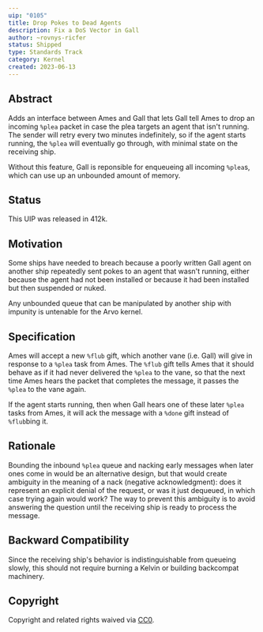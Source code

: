 ```yaml
---
uip: "0105"
title: Drop Pokes to Dead Agents
description: Fix a DoS Vector in Gall
author: ~rovnys-ricfer
status: Shipped
type: Standards Track
category: Kernel
created: 2023-06-13
---
```


## Abstract

Adds an interface between Ames and Gall that lets Gall tell Ames to drop an incoming `%plea` packet in case the plea targets an agent that isn't running.  The sender will retry every two minutes indefinitely, so if the agent starts running, the `%plea` will eventually go through, with minimal state on the receiving ship.

Without this feature, Gall is reponsible for enqueueing all incoming `%plea`s, which can use up an unbounded amount of memory.

## Status
This UIP was released in 412k.

## Motivation

Some ships have needed to breach because a poorly written Gall agent on another ship repeatedly sent pokes to an agent that wasn't running, either because the agent had not been installed or because it had been installed but then suspended or nuked.

Any unbounded queue that can be manipulated by another ship with impunity is untenable for the Arvo kernel.

## Specification

Ames will accept a new `%flub` gift, which another vane (i.e. Gall) will give in response to a `%plea` task from Ames.  The `%flub` gift tells Ames that it should behave as if it had never delivered the `%plea` to the vane, so that the next time Ames hears the packet that completes the message, it passes the `%plea` to the vane again.

If the agent starts running, then when Gall hears one of these later `%plea` tasks from Ames, it will ack the message with a `%done` gift instead of `%flub`bing it.

## Rationale

Bounding the inbound `%plea` queue and nacking early messages when later ones come in would be an alternative design, but that would create ambiguity in the meaning of a nack (negative acknowledgment): does it represent an explicit denial of the request, or was it just dequeued, in which case trying again would work?  The way to prevent this ambiguity is to avoid answering the question until the receiving ship is ready to process the message.

## Backward Compatibility

Since the receiving ship's behavior is indistinguishable from queueing slowly, this should not require burning a Kelvin or building backcompat machinery.

## Copyright

Copyright and related rights waived via [CC0](../LICENSE.md).
